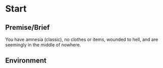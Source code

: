 # Start

## Premise/Brief

You have amnesia (classic), no clothes or items, wounded to hell, and are seemingly in the middle of nowhere.

## Environment

